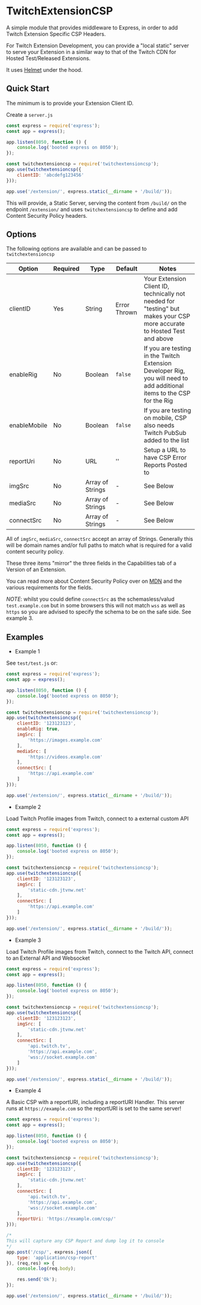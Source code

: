 # TwitchExtensionCSP

A simple module that provides middleware to Express, in order to add Twitch Extension Specific CSP Headers.

For Twitch Extension Development, you can provide a "local static" server to serve your Extension in a similar way to that of the Twitch CDN for Hosted Test/Released Extensions.

It uses [Helmet](https://github.com/helmetjs/helmet) under the hood.

## Quick Start

The minimum is to provide your Extension Client ID.

Create a `server.js`

```javascript
const express = require('express');
const app = express();

app.listen(8050, function () {
    console.log('booted express on 8050');
});

const twitchextensioncsp = require('twitchextensioncsp');
app.use(twitchextensioncsp({
    clientID: 'abcdefg123456'
}));

app.use('/extension/', express.static(__dirname + '/build/'));
```

This will provide, a Static Server, serving the content from `/build/` on the endpoint `/extension/` and uses `twitchextensioncsp` to define and add Content Security Policy headers.

## Options

The following options are available and can be passed to `twitchextensioncsp`

| Option | Required | Type | Default | Notes |
| ------ | -------- | ---- | ------- | ----- |
| clientID | Yes | String | Error Thrown | Your Extension Client ID, technically not needed for "testing" but makes your CSP more accurate to Hosted Test and above |
| enableRig | No | Boolean | `false` | If you are testing in the Twitch Extension Developer Rig, you will need to add additional items to the CSP for the Rig |
| enableMobile | No | Boolean | `false` | If you are testing on mobile, CSP also needs Twitch PubSub added to the list |
| reportUri | No | URL | '' | Setup a URL to have CSP Error Reports Posted to |
| imgSrc | No | Array of Strings | - | See Below |
| mediaSrc | No | Array of Strings | - | See Below |
| connectSrc | No | Array of Strings | - | See Below |

All of `imgSrc`, `mediaSrc`, `connectSrc` accept an array of Strings. Generally this will be domain names and/or full paths to match what is required for a valid content security policy.

These three items "mirror" the three fields in the Capabilities tab of a Version of an Extension.

You can read more about Content Security Policy over on [MDN](https://developer.mozilla.org/en-US/docs/Web/HTTP/CSP) and the various requirements for the fields.

*NOTE*: whilst you could define `connectSrc` as the schemasless/valud `test.example.com` but in some browsers this will not match `wss` as well as `https` so you are advised to specify the schema to be on the safe side. See example 3.

## Examples

- Example 1

See `test/test.js` or:

```javascript
const express = require('express');
const app = express();

app.listen(8050, function () {
    console.log('booted express on 8050');
});

const twitchextensioncsp = require('twitchextensioncsp');
app.use(twitchextensioncsp({
    clientID: '123123123',
    enableRig: true,
    imgSrc: [
        'https://images.example.com'
    ],
    mediaSrc: [
        'https://videos.example.com'
    ],
    connectSrc: [
        'https://api.example.com'
    ]
}));

app.use('/extension/', express.static(__dirname + '/build/'));
```

- Example 2

Load Twitch Profile images from Twitch, connect to a external custom API

```javascript
const express = require('express');
const app = express();

app.listen(8050, function () {
    console.log('booted express on 8050');
});

const twitchextensioncsp = require('twitchextensioncsp');
app.use(twitchextensioncsp({
    clientID: '123123123',
    imgSrc: [
        'static-cdn.jtvnw.net'
    ],
    connectSrc: [
        'https://api.example.com'
    ]
}));

app.use('/extension/', express.static(__dirname + '/build/'));
```

- Example 3

Load Twitch Profile images from Twitch, connect to the Twitch API, connect to an External API and Websocket

```javascript
const express = require('express');
const app = express();

app.listen(8050, function () {
    console.log('booted express on 8050');
});

const twitchextensioncsp = require('twitchextensioncsp');
app.use(twitchextensioncsp({
    clientID: '123123123',
    imgSrc: [
        'static-cdn.jtvnw.net'
    ],
    connectSrc: [
        'api.twitch.tv',
        'https://api.example.com',
        'wss://socket.example.com'
    ]
}));

app.use('/extension/', express.static(__dirname + '/build/'));
```

- Example 4

A Basic CSP with a reportURI, including a reportURI Handler.
This server runs at `https://example.com` so the reportURI is set to the same server!

```javascript
const express = require('express');
const app = express();

app.listen(8050, function () {
    console.log('booted express on 8050');
});

const twitchextensioncsp = require('twitchextensioncsp');
app.use(twitchextensioncsp({
    clientID: '123123123',
    imgSrc: [
        'static-cdn.jtvnw.net'
    ],
    connectSrc: [
        'api.twitch.tv',
        'https://api.example.com',
        'wss://socket.example.com'
    ],
    reportUri: 'https://example.com/csp/'
}));

/*
This will capture any CSP Report and dump log it to console
*/
app.post('/csp/', express.json({
    type: 'application/csp-report'
}), (req,res) => {
    console.log(req.body);

    res.send('Ok');
});

app.use('/extension/', express.static(__dirname + '/build/'));
```
